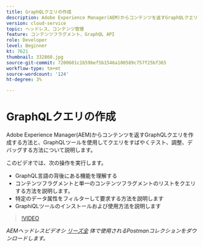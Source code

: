 ```yaml
---
title: GraphQLクエリの作成
description: Adobe Experience Manager(AEM)からコンテンツを返すGraphQLクエリを作成する方法と、GraphQLツールを使用してクエリをすばやくテスト、調整、デバッグする方法について説明します。
version: cloud-service
topic: ヘッドレス、コンテンツ管理
feature: コンテンツフラグメント、GraphQL API
role: Developer
level: Beginner
kt: 7621
thumbnail: 332860.jpg
source-git-commit: 7200601c1b59bef5b1546a100589c757f25bf365
workflow-type: tm+mt
source-wordcount: '124'
ht-degree: 3%

---
```



# GraphQLクエリの作成

Adobe Experience Manager(AEM)からコンテンツを返すGraphQLクエリを作成する方法と、GraphQLツールを使用してクエリをすばやくテスト、調整、デバッグする方法について説明します。

このビデオでは、次の操作を実行します。

+ GraphQL言語の背後にある機能を理解する
+ コンテンツフラグメントと単一のコンテンツフラグメントのリストをクエリする方法を説明します。
+ 特定のデータ属性をフィルターして要求する方法を説明します
+ GraphiQLツールのインストールおよび使用方法を説明します

>[!VIDEO](https://video.tv.adobe.com/v/332860/?quality=12&learn=on)

_AEMヘッドレスビデオシ [リーズ全](./assets/aem-headless-video-series.postman_collection.json) 体で使用されるPostmanコレクションをダウンロードします。_
